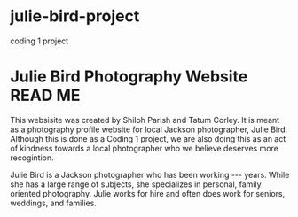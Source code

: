 # julie-bird-project
coding 1 project
  <h1>Julie Bird Photography Website READ ME</h1>
  <p> This websisite was created by Shiloh Parish and Tatum Corley. It is meant as a photography profile website for local Jackson photographer, Julie Bird. Although this is done as a Coding 1 project, we are also doing this as an act of kindness towards a local photographer who we believe deserves more recogintion.</p>
  <p> Julie Bird is a Jackson photographer who has been working --- years. While she has a large range of subjects, she specializes in personal, family oriented photography. Julie works for hire and often does work for seniors, weddings, and families.</p>
